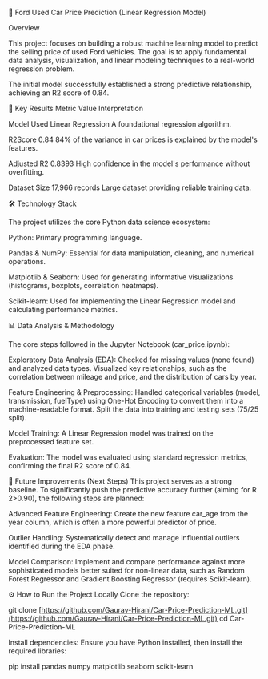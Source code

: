 🚗 Ford Used Car Price Prediction (Linear Regression Model)

Overview

This project focuses on building a robust machine learning model to predict the selling price of used Ford vehicles. The goal is to apply fundamental data analysis, visualization, and linear modeling techniques to a real-world regression problem.

The initial model successfully established a strong predictive relationship, achieving an R2 score of 0.84.

🚀 Key Results
Metric                Value                Interpretation

Model Used      Linear Regression        A foundational regression algorithm.

R2Score               0.84               84% of the variance in car prices is explained by the model's features.

Adjusted R2          0.8393               High confidence in the model's performance without overfitting.

Dataset Size      17,966 records          Large dataset providing reliable training data.


🛠️ Technology Stack

The project utilizes the core Python data science ecosystem:

Python: Primary programming language.

Pandas & NumPy: Essential for data manipulation, cleaning, and numerical operations.

Matplotlib & Seaborn: Used for generating informative visualizations (histograms, boxplots, correlation heatmaps).

Scikit-learn: Used for implementing the Linear Regression model and calculating performance metrics.


📊 Data Analysis & Methodology

The core steps followed in the Jupyter Notebook (car_price.ipynb):

Exploratory Data Analysis (EDA):
Checked for missing values (none found) and analyzed data types.
Visualized key relationships, such as the correlation between mileage and price, and the distribution of cars by year.

Feature Engineering & Preprocessing:
Handled categorical variables (model, transmission, fuelType) using One-Hot Encoding to convert them into a machine-readable format.
Split the data into training and testing sets (75/25 split).

Model Training:
A Linear Regression model was trained on the preprocessed feature set.

Evaluation:
The model was evaluated using standard regression metrics, confirming the final R2 score of 0.84.

🔮 Future Improvements (Next Steps)
This project serves as a strong baseline. To significantly push the predictive accuracy further (aiming for R 
2>0.90), the following steps are planned:

Advanced Feature Engineering: Create the new feature car_age from the year column, which is often a more powerful predictor of price.

Outlier Handling: Systematically detect and manage influential outliers identified during the EDA phase.

Model Comparison: Implement and compare performance against more sophisticated models better suited for non-linear data, such as Random Forest Regressor and Gradient Boosting Regressor (requires Scikit-learn).

⚙️ How to Run the Project Locally
Clone the repository:

git clone [https://github.com/Gaurav-Hirani/Car-Price-Prediction-ML.git](https://github.com/Gaurav-Hirani/Car-Price-Prediction-ML.git)
cd Car-Price-Prediction-ML

Install dependencies: Ensure you have Python installed, then install the required libraries:

pip install pandas numpy matplotlib seaborn scikit-learn
